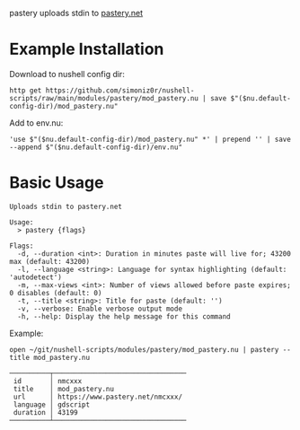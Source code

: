 pastery uploads stdin to [pastery.net](https://pastery.net)

# Example Installation

Download to nushell config dir:

```
http get https://github.com/simoniz0r/nushell-scripts/raw/main/modules/pastery/mod_pastery.nu | save $"($nu.default-config-dir)/mod_pastery.nu"
```

Add to env.nu:

```
'use $"($nu.default-config-dir)/mod_pastery.nu" *' | prepend '' | save --append $"($nu.default-config-dir)/env.nu"
```

# Basic Usage

```
Uploads stdin to pastery.net

Usage:
  > pastery {flags}

Flags:
  -d, --duration <int>: Duration in minutes paste will live for; 43200 max (default: 43200)
  -l, --language <string>: Language for syntax highlighting (default: 'autodetect')
  -m, --max-views <int>: Number of views allowed before paste expires; 0 disables (default: 0)
  -t, --title <string>: Title for paste (default: '')
  -v, --verbose: Enable verbose output mode
  -h, --help: Display the help message for this command
```

Example:

`open ~/git/nushell-scripts/modules/pastery/mod_pastery.nu | pastery --title mod_pastery.nu`

```
──────────┬─────────────────────────────────
 id       │ nmcxxx
 title    │ mod_pastery.nu
 url      │ https://www.pastery.net/nmcxxx/
 language │ gdscript
 duration │ 43199
──────────┴─────────────────────────────────
```
